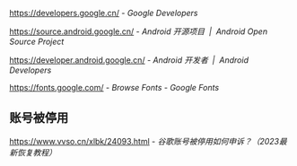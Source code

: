 
https://developers.google.cn/ - *Google Developers*

https://source.android.google.cn/ - *Android 开源项目  |  Android Open Source Project*

https://developer.android.google.cn/ - *Android 开发者  |  Android Developers*

https://fonts.google.com/ - *Browse Fonts - Google Fonts*

## 账号被停用

https://www.vvso.cn/xlbk/24093.html - *谷歌账号被停用如何申诉？（2023最新恢复教程）*